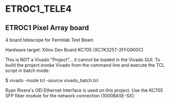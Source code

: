 # ETROC1_TELE4

## ETROC1 Pixel Array board 

4 board telescope for Fermilab Test Beam

Hardware target: Xilinx Dev Board KC705 (XC7K325T-2FFG900C)

This is NOT a Vivado "Project"... it cannot be loaded in the Vivado GUI.
To build the project invoke Vivado from the command line and execute the TCL script in batch mode:

$ vivado -mode tcl -source vivado_batch.tcl

Ryan Rivera's OEI Ethernet Interface is used on this project. Use the KC705 SFP fiber module for the network connection (1000BASE-SX).




